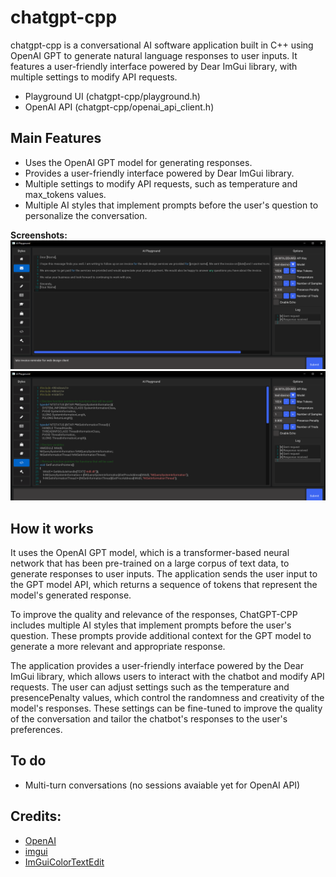 # chatgpt-cpp
chatgpt-cpp is a conversational AI software application built in C++ using OpenAI GPT to generate natural language responses to user inputs. It features a user-friendly interface powered by Dear ImGui library, with multiple settings to modify API requests.

* Playground UI (chatgpt-cpp/playground.h)
* OpenAI API (chatgpt-cpp/openai_api_client.h)

## Main Features

* Uses the OpenAI GPT model for generating responses.
* Provides a user-friendly interface powered by Dear ImGui library.
* Multiple settings to modify API requests, such as temperature and max_tokens values.
* Multiple AI styles that implement prompts before the user's question to personalize the conversation.

<b>Screenshots:</b>
![screenshot](https://github.com/Apex-master/chatgpt-cpp/blob/main/screenshot1.png)
![screenshot](https://github.com/Apex-master/chatgpt-cpp/blob/main/screenshot2.png)

## How it works
It uses the OpenAI GPT model, which is a transformer-based neural network that has been pre-trained on a large corpus of text data, to generate responses to user inputs. The application sends the user input to the GPT model API, which returns a sequence of tokens that represent the model's generated response.

To improve the quality and relevance of the responses, ChatGPT-CPP includes multiple AI styles that implement prompts before the user's question. These prompts provide additional context for the GPT model to generate a more relevant and appropriate response.

The application provides a user-friendly interface powered by the Dear ImGui library, which allows users to interact with the chatbot and modify API requests. The user can adjust settings such as the temperature and presencePenalty values, which control the randomness and creativity of the model's responses. These settings can be fine-tuned to improve the quality of the conversation and tailor the chatbot's responses to the user's preferences.

## To do
* Multi-turn conversations (no sessions avaiable yet for OpenAI API)

## Credits:
* [OpenAI](https://openai.com)
* [imgui](https://github.com/ocornut/imgui)
* [ImGuiColorTextEdit](https://github.com/BalazsJako/ImGuiColorTextEdit)
